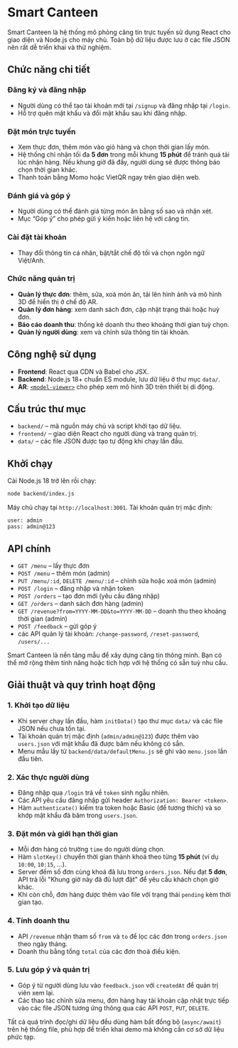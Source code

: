 # Smart Canteen

Smart Canteen là hệ thống mô phỏng căng tin trực tuyến sử dụng React cho giao diện và Node.js cho máy chủ. Toàn bộ dữ liệu được lưu ở các file JSON nên rất dễ triển khai và thử nghiệm. 

## Chức năng chi tiết

### Đăng ký và đăng nhập
- Người dùng có thể tạo tài khoản mới tại `/signup` và đăng nhập tại `/login`.
- Hỗ trợ quên mật khẩu và đổi mật khẩu sau khi đăng nhập.

### Đặt món trực tuyến
- Xem thực đơn, thêm món vào giỏ hàng và chọn thời gian lấy món.
- Hệ thống chỉ nhận tối đa **5 đơn** trong mỗi khung **15 phút** để tránh quá tải lúc nhận hàng. Nếu khung giờ đã đầy, người dùng sẽ được thông báo chọn thời gian khác.
- Thanh toán bằng Momo hoặc VietQR ngay trên giao diện web.

### Đánh giá và góp ý
- Người dùng có thể đánh giá từng món ăn bằng số sao và nhận xét.
- Mục “Góp ý” cho phép gửi ý kiến hoặc liên hệ với căng tin.

### Cài đặt tài khoản
- Thay đổi thông tin cá nhân, bật/tắt chế độ tối và chọn ngôn ngữ Việt/Anh.

### Chức năng quản trị
- **Quản lý thực đơn**: thêm, sửa, xoá món ăn, tải lên hình ảnh và mô hình 3D để hiển thị ở chế độ AR.
- **Quản lý đơn hàng**: xem danh sách đơn, cập nhật trạng thái hoặc huỷ đơn.
- **Báo cáo doanh thu**: thống kê doanh thu theo khoảng thời gian tuỳ chọn.
- **Quản lý người dùng**: xem và chỉnh sửa thông tin tài khoản.

## Công nghệ sử dụng
- **Frontend**: React qua CDN và Babel cho JSX.
- **Backend**: Node.js 18+ chuẩn ES module, lưu dữ liệu ở thư mục `data/`.
- **AR**: [`<model-viewer>`](https://modelviewer.dev) cho phép xem mô hình 3D trên thiết bị di động.

## Cấu trúc thư mục
- `backend/` – mã nguồn máy chủ và script khởi tạo dữ liệu.
- `frontend/` – giao diện React cho người dùng và trang quản trị.
- `data/` – các file JSON được tạo tự động khi chạy lần đầu.

## Khởi chạy
Cài Node.js 18 trở lên rồi chạy:
```bash
node backend/index.js
```
Máy chủ chạy tại `http://localhost:3001`. Tài khoản quản trị mặc định:
```
user: admin
pass: admin@123
```

## API chính
- `GET /menu` – lấy thực đơn
- `POST /menu` – thêm món (admin)
- `PUT /menu/:id`, `DELETE /menu/:id` – chỉnh sửa hoặc xoá món (admin)
- `POST /login` – đăng nhập và nhận token
- `POST /orders` – tạo đơn mới (yêu cầu đăng nhập)
- `GET /orders` – danh sách đơn hàng (admin)
- `GET /revenue?from=YYYY-MM-DD&to=YYYY-MM-DD` – doanh thu theo khoảng thời gian (admin)
- `POST /feedback` – gửi góp ý
- các API quản lý tài khoản: `/change-password`, `/reset-password`, `/users/...`

Smart Canteen là nền tảng mẫu để xây dựng căng tin thông minh. Bạn có thể mở rộng thêm tính năng hoặc tích hợp với hệ thống có sẵn tuỳ nhu cầu.

## Giải thuật và quy trình hoạt động

### 1. Khởi tạo dữ liệu
 - Khi server chạy lần đầu, hàm `initData()` tạo thư mục `data/` và các file JSON nếu chưa tồn tại.
 - Tài khoản quản trị mặc định (`admin/admin@123`) được thêm vào `users.json` với mật khẩu đã được băm nếu không có sẵn.
- Menu mẫu lấy từ `backend/data/defaultMenu.js` sẽ ghi vào `menu.json` lần đầu tiên.

### 2. Xác thực người dùng
- Đăng nhập qua `/login` trả về `token` sinh ngẫu nhiên.
- Các API yêu cầu đăng nhập gửi header `Authorization: Bearer <token>`.
- Hàm `authenticate()` kiểm tra token hoặc Basic (để tương thích) và so khớp mật khẩu đã băm trong `users.json`.

### 3. Đặt món và giới hạn thời gian
- Mỗi đơn hàng có trường `time` do người dùng chọn.
- Hàm `slotKey()` chuyển thời gian thành khoá theo từng **15 phút** (ví dụ `10:00`, `10:15`, ...).
- Server đếm số đơn cùng khoá đã lưu trong `orders.json`. Nếu đạt **5 đơn**, API trả lỗi "Khung giờ này đã đủ lượt đặt" để yêu cầu khách chọn giờ khác.
- Khi còn chỗ, đơn hàng được thêm vào file với trạng thái `pending` kèm thời gian tạo.

### 4. Tính doanh thu
- API `/revenue` nhận tham số `from` và `to` để lọc các đơn trong `orders.json` theo ngày tháng.
- Doanh thu bằng tổng `total` của các đơn thoả điều kiện.

### 5. Lưu góp ý và quản trị
- Góp ý từ người dùng lưu vào `feedback.json` với `createdAt` để quản trị viên xem lại.
- Các thao tác chỉnh sửa menu, đơn hàng hay tài khoản cập nhật trực tiếp vào các file JSON tương ứng thông qua các API `POST`, `PUT`, `DELETE`.

Tất cả quá trình đọc/ghi dữ liệu đều dùng hàm bất đồng bộ (`async/await`) trên hệ thống file, phù hợp để triển khai demo mà không cần cơ sở dữ liệu phức tạp.
